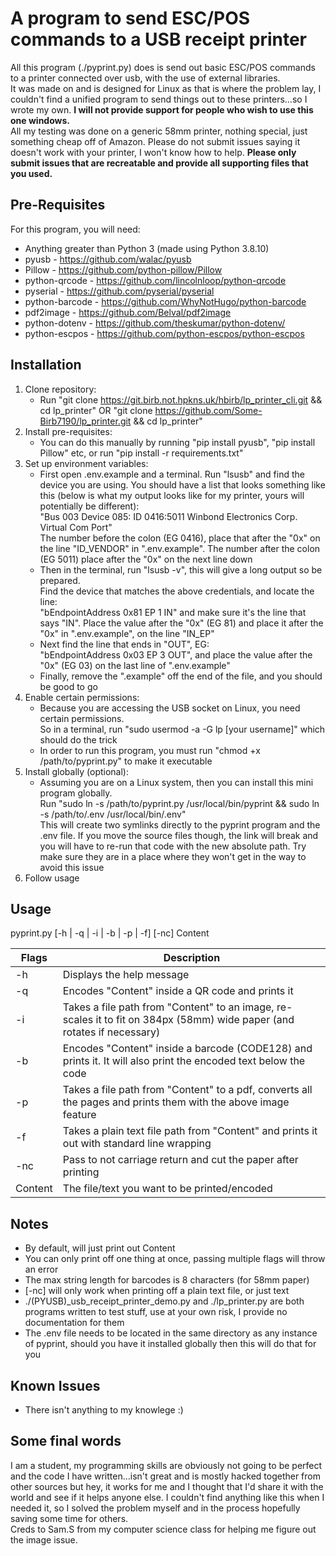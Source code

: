 # A program to send ESC/POS commands to a USB receipt printer
All this program (./pyprint.py) does is send out basic ESC/POS commands to a printer connected over usb, with the use of external libraries.  
It was made on and is designed for Linux as that is where the problem lay, I couldn't find a unified program to send things out to these printers...so I wrote my own. **I will not provide support for people who wish to use this one windows.**  
All my testing was done on a generic 58mm printer, nothing special, just something cheap off of Amazon. Please do not submit issues saying it doesn't work with your printer, I won't know how to help. **Please only submit issues that are recreatable and provide all supporting files that you used.**  

## Pre-Requisites  
For this program, you will need:  
- Anything greater than Python 3 (made using Python 3.8.10)
- pyusb - https://github.com/walac/pyusb  
- Pillow - https://github.com/python-pillow/Pillow  
- python-qrcode - https://github.com/lincolnloop/python-qrcode  
- pyserial - https://github.com/pyserial/pyserial  
- python-barcode - https://github.com/WhyNotHugo/python-barcode  
- pdf2image - https://github.com/Belval/pdf2image  
- python-dotenv - https://github.com/theskumar/python-dotenv/  
- python-escpos - https://github.com/python-escpos/python-escpos  
  
  
## Installation  
1. Clone repository:  
    - Run "git clone https://git.birb.not.hpkns.uk/hbirb/lp_printer_cli.git && cd lp_printer" OR "git clone https://github.com/Some-Birb7190/lp_printer.git && cd lp_printer"  
2. Install pre-requisites:  
    - You can do this manually by running "pip install pyusb", "pip install Pillow" etc, or run "pip install -r requirements.txt"  
3. Set up environment variables:
    - First open .env.example and a terminal. Run "lsusb" and find the device you are using. You should have a list that looks something like this (below is what my output looks like for my printer, yours will potentially be different):  
    "Bus 003 Device 085: ID 0416:5011 Winbond Electronics Corp. Virtual Com Port"  
    The number before the colon (EG 0416), place that after the "0x" on the line "ID_VENDOR" in ".env.example". The number after the colon (EG 5011) place after the "0x" on the next line down  
    - Then in the terminal, run "lsusb -v", this will give a long output so be prepared.  
    Find the device that matches the above credentials, and locate the line:  
    "bEndpointAddress     0x81  EP 1 IN" and make sure it's the line that says "IN". Place the value after the "0x" (EG 81) and place it after the "0x" in ".env.example", on the line "IN_EP"  
    - Next find the line that ends in "OUT", EG:  
    "bEndpointAddress     0x03  EP 3 OUT", and place the value after the "0x" (EG 03) on the last line of ".env.example"  
    - Finally, remove the ".example" off the end of the file, and you should be good to go
4. Enable certain permissions:  
    - Because you are accessing the USB socket on Linux, you need certain permissions.  
    So in a terminal, run "sudo usermod -a -G lp [your username]" which should do the trick  
    - In order to run this program, you must run "chmod +x /path/to/pyprint.py" to make it executable  
5. Install globally (optional):  
    - Assuming you are on a Linux system, then you can install this mini program globally.  
    Run "sudo ln -s /path/to/pyprint.py /usr/local/bin/pyprint && sudo ln -s /path/to/.env /usr/local/bin/.env"  
    This will create two symlinks directly to the pyprint program and the .env file. If you move the source files though, the link will break and you will have to re-run that code with the new absolute path. Try make sure they are in a place where they won't get in the way to avoid this issue  
6. Follow usage  

## Usage  
pyprint.py [-h | -q | -i | -b | -p | -f] [-nc] Content  
  
| Flags | Description                                                                                                             |  
|-------|-------------------------------------------------------------------------------------------------------------------------|  
| -h    | Displays the help message                                                                                               |  
| -q    | Encodes "Content" inside a QR code and prints it                                                                        |  
| -i    | Takes a file path from "Content" to an image, re-scales it to fit on 384px (58mm) wide paper (and rotates if necessary) |  
| -b    | Encodes "Content" inside a barcode (CODE128) and prints it. It will also print the encoded text below the code          |  
| -p    | Takes a file path from "Content" to a pdf, converts all the pages and prints them with the above image feature          |  
| -f    | Takes a plain text file path from "Content" and prints it out with standard line wrapping                               |  
| -nc   | Pass to not carriage return and cut the paper after printing                                                            |  
|Content| The file/text you want to be printed/encoded                                                                            |  
  

## Notes  

- By default, will just print out Content  
- You can only print off one thing at once, passing multiple flags will throw an error  
- The max string length for barcodes is 8 characters (for 58mm paper)  
- [-nc] will only work when printing off a plain text file, or just text  
- ./(PYUSB)_usb_receipt_printer_demo.py and ./lp_printer.py are both programs written to test stuff, use at your own risk, I provide no documentation for them  
- The .env file needs to be located in the same directory as any instance of pyprint, should you have it installed globally then this will do that for you  


## Known Issues  
- There isn't anything to my knowlege :)  

## Some final words  
I am a student, my programming skills are obviously not going to be perfect and the code I have written...isn't great and is mostly hacked together from other sources but hey, it works for me and I thought that I'd share it with the world and see if it helps anyone else. I couldn't find anything like this when I needed it, so I solved the problem myself and in the process hopefully saving some time for others.  
Creds to Sam.S from my computer science class for helping me figure out the image issue.  
